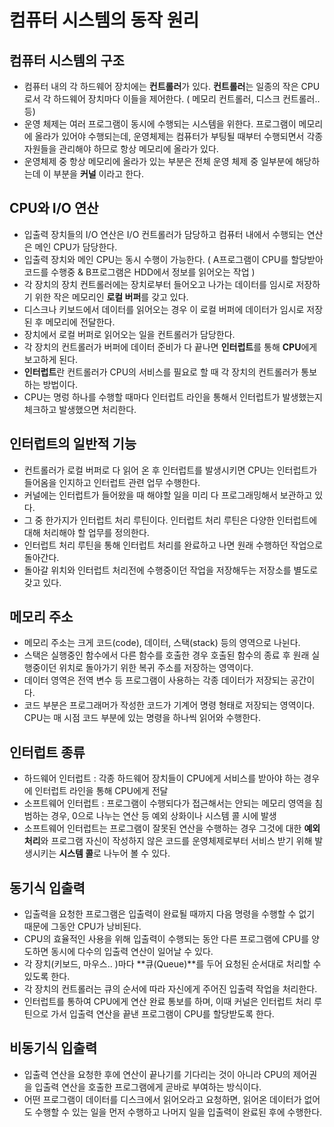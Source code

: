 # 컴퓨터 시스템의 동작 원리

## 컴퓨터 시스템의 구조
- 컴퓨터 내의 각 하드웨어 장치에는 **컨트롤러**가 있다. **컨트롤러**는 일종의 작은 CPU로서 각 하드웨어 장치마다 이들을 제어한다. ( 메모리 컨트롤러, 디스크 컨트롤러.. 등)
- 운영 체제는 여러 프로그램이 동시에 수행되는 시스템을 위한다. 프로그램이 메모리에 올라가 있어야 수행되는데, 운영체제는 컴퓨터가 부팅될 때부터 수행되면서 각종 자원들을 관리해야 하므로 항상 메모리에 올라가 있다. 
- 운영체제 중 항상 메모리에 올라가 있는 부분은 전체 운영 체제 중 일부분에 해당하는데 이 부분을 **커널** 이라고 한다.


## CPU와 I/O 연산
- 입출력 장치들의 I/O 연산은 I/O 컨트롤러가 담당하고 컴퓨터 내에서 수행되는 연산은 메인 CPU가 담당한다.
- 입출력 장치와 메인 CPU는 동시 수행이 가능한다. ( A프로그램이 CPU를 할당받아 코드를 수행중 & B프로그램은 HDD에서 정보를 읽어오는 작업 )
- 각 장치의 장치 컨트롤러에는 장치로부터 들어오고 나가는 데이터를 임시로 저장하기 위한 작은 메모리인 **로컬 버퍼**를 갖고 있다.
- 디스크나 키보드에서 데이터를 읽어오는 경우 이 로컬 버퍼에 데이터가 임시로 저장된 후 메모리에 전달한다.
- 장치에서 로컬 버퍼로 읽어오는 일을 컨트롤러가 담당한다.
- 각 장치의 컨트롤러가 버퍼에 데이터 준비가 다 끝나면 **인터럽트**를 통해 **CPU**에게 보고하게 된다.
- **인터럽트**란 컨트롤러가 CPU의 서비스를 필요로 할 때 각 장치의 컨트롤러가 통보하는 방법이다.
- CPU는 명렁 하나를 수행할 때마다 인터럽트 라인을 통해서 인터럽트가 발생했는지 체크하고 발생했으면 처리한다.


## 인터럽트의 일반적 기능
- 컨트롤러가 로컬 버퍼로 다 읽어 온 후 인터럽트를 발생시키면 CPU는 인터럽트가 들어옴을 인지하고 인터럽트 관련 업무 수행한다.
- 커널에는 인터럽트가 들어왔을 때 해야할 일을 미리 다 프로그래밍해서 보관하고 있다.
- 그 중 한가지가 인터럽트 처리 루틴이다. 인터럽트 처리 루틴은 다양한 인터럽트에 대해 처리해야 할 업무를 정의한다.
- 인터럽트 처리 루틴을 통해 인터럽트 처리를 완료하고 나면 원래 수행하던 작업으로 돌아간다.
- 돌아갈 위치와 인터럽트 처리전에 수행중이던 작업을 저장해두는 저장소를 별도로 갖고 있다.


## 메모리 주소
- 메모리 주소는 크게 코드(code), 데이터, 스택(stack) 등의 영역으로 나뉜다.
- 스택은 실행중인 함수에서 다른 함수를 호출한 경우 호출된 함수의 종료 후 원래 실행중이던 위치로 돌아가기 위한 복귀 주소를 저장하는 영역이다.
- 데이터 영역은 전역 변수 등 프로그램이 사용하는 각종 데이터가 저장되는 공간이다.
- 코드 부분은 프로그래머가 작성한 코드가 기계어 명령 형태로 저장되는 영역이다. CPU는 매 시점 코드 부분에 있는 명령을 하나씩 읽어와 수행한다.


## 인터럽트 종류
- 하드웨어 인터럽트 : 각종 하드웨어 장치들이 CPU에게 서비스를 받아야 하는 경우에 인터럽트 라인을 통해 CPU에게 전달
- 소프트웨어 인터럽트 : 프로그램이 수행되다가 접근해서는 안되는 메모리 영역을 침범하는 경우, 0으로 나누는 연산 등 예외 상화이나 시스템 콜 시에 발생
- 소프트웨어 인터럽트는 프로그램이 잘못된 연산을 수행하는 경우 그것에 대한 **예외 처리**와
 프로그램 자신이 작성하지 않은 코드를 운영체제로부터 서비스 받기 위해 발생시키는 **시스템 콜**로 나누어 볼 수 있다.


## 동기식 입출력
- 입출력을 요청한 프로그램은 입출력이 완료될 때까지 다음 명령을 수행할 수 없기 때문에 그동안 CPU가 낭비된다.
- CPU의 효율적인 사용을 위해 입출력이 수행되는 동안 다른 프로그램에 CPU를 양도하면 동시에 다수의 입출력 연산이 일어날 수 있다.
- 각 장치(키보드, 마우스.. )마다 **큐(Queue)**를 두어 요청된 순서대로 처리할 수 있도록 한다.
- 각 장치의 컨트롤러는 큐의 순서에 따라 자신에게 주어진 입출력 작업을 처리한다.
- 인터럽트를 통하여 CPU에게 연산 완료 통보를 하며, 이때 커널은 인터럽트 처리 루틴으로 가서 입출력 연산을 끝낸 프로그램이 CPU를 할당받도록 한다.

## 비동기식 입출력
- 입출력 연산을 요청한 후에 연산이 끝나기를 기다리는 것이 아니라 CPU의 제어권을 입출력 연산을 호출한 프로그램에게 곧바로 부여하는 방식이다.
- 어떤 프로그램이 데이터를 디스크에서 읽어오라고 요청하면, 읽어온 데이터가 없어도 수행할 수 있는 일을 먼저 수행하고 나머지 일을 입출력이 완료된 후에 수행한다.